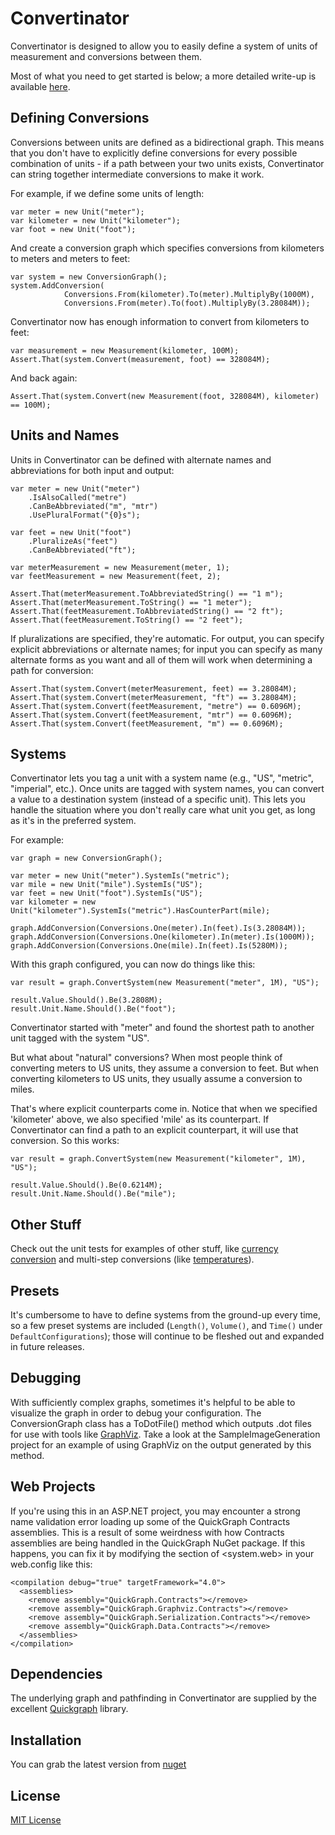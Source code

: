 # Convertinator #

Convertinator is designed to  allow you to easily define a system of units of measurement and conversions between them. 

Most of what you need to get started is below; a more detailed write-up is available [here](http://www.codewise-llc.com/blog/2012/10/12/converting-units-of-measure-with-convertinator).

## Defining Conversions ##

Conversions between units are defined as a bidirectional graph. This means that you don't have to explicitly define conversions for every possible combination of units - if a path between your two units exists, Convertinator can string together intermediate conversions to make it work.

For example, if we define some units of length:

	var meter = new Unit("meter");
	var kilometer = new Unit("kilometer");
	var foot = new Unit("foot");

And create a conversion graph which specifies conversions from kilometers to meters and meters to feet:

	var system = new ConversionGraph();
	system.AddConversion(
                Conversions.From(kilometer).To(meter).MultiplyBy(1000M),
                Conversions.From(meter).To(foot).MultiplyBy(3.28084M));
	
Convertinator now has enough information to convert from kilometers to feet:

	var measurement = new Measurement(kilometer, 100M);
	Assert.That(system.Convert(measurement, foot) == 328084M); 

And back again:

	Assert.That(system.Convert(new Measurement(foot, 328084M), kilometer) == 100M);


## Units and Names ##

Units in Convertinator can be defined with alternate names and abbreviations for both input and output:
	
	var meter = new Unit("meter")
		.IsAlsoCalled("metre")
		.CanBeAbbreviated("m", "mtr")
		.UsePluralFormat("{0}s");
	
	var feet = new Unit("foot")
		.PluralizeAs("feet")
		.CanBeAbbreviated("ft");

	var meterMeasurement = new Measurement(meter, 1);
	var feetMeasurement = new Measurement(feet, 2);
	
	Assert.That(meterMeasurement.ToAbbreviatedString() == "1 m");
	Assert.That(meterMeasurement.ToString() == "1 meter");
	Assert.That(feetMeasurement.ToAbbreviatedString() == "2 ft");
	Assert.That(feetMeasurement.ToString() == "2 feet");

If pluralizations are specified, they're automatic. For output, you can specify explicit abbreviations or alternate names; for input you can specify as many alternate forms as you want and all of them will work when determining a path for conversion:

	Assert.That(system.Convert(meterMeasurement, feet) == 3.28084M);
	Assert.That(system.Convert(meterMeasurement, "ft") == 3.28084M);
	Assert.That(system.Convert(feetMeasurement, "metre") == 0.6096M);
	Assert.That(system.Convert(feetMeasurement, "mtr") == 0.6096M);
	Assert.That(system.Convert(feetMeasurement, "m") == 0.6096M);

## Systems ##

Convertinator lets you tag a unit with a system name (e.g., "US", "metric", "imperial", etc.). Once units are tagged with system names, you can convert a value to a destination system (instead of a specific unit). This lets you handle the situation where you don't really care what unit you get, as long as it's in the preferred system.

For example:

	var graph = new ConversionGraph();
	
	var meter = new Unit("meter").SystemIs("metric");
	var mile = new Unit("mile").SystemIs("US");
	var feet = new Unit("foot").SystemIs("US");
	var kilometer = new Unit("kilometer").SystemIs("metric").HasCounterPart(mile);
	
	graph.AddConversion(Conversions.One(meter).In(feet).Is(3.28084M));
	graph.AddConversion(Conversions.One(kilometer).In(meter).Is(1000M));
	graph.AddConversion(Conversions.One(mile).In(feet).Is(5280M));

With this graph configured, you can now do things like this:

	var result = graph.ConvertSystem(new Measurement("meter", 1M), "US");

    result.Value.Should().Be(3.2808M);
    result.Unit.Name.Should().Be("foot");

Convertinator started with "meter" and found the shortest path to another unit tagged with the system "US". 

But what about "natural" conversions? When most people think of converting meters to US units, they assume a conversion to feet. But when converting kilometers to US units, they usually assume a conversion to miles. 

That's where explicit counterparts come in. Notice that when we specified 'kilometer' above, we also specified 'mile' as its counterpart. If Convertinator can find a path to an explicit counterpart, it will use that conversion. So this works:

	var result = graph.ConvertSystem(new Measurement("kilometer", 1M), "US");
	
	result.Value.Should().Be(0.6214M);
	result.Unit.Name.Should().Be("mile");

## Other Stuff ##

Check out the unit tests for examples of other stuff, like [currency conversion](https://github.com/hartez/Convertinator/blob/master/Convertinator.Tests/Currencies.cs) and multi-step conversions (like [temperatures](https://github.com/hartez/Convertinator/blob/master/Convertinator.Tests/TemperatureTests.cs)).

## Presets ##

It's cumbersome to have to define systems from the ground-up every time, so a few preset systems are included (`Length()`, `Volume()`, and `Time()` under `DefaultConfigurations`); those will continue to be fleshed out and expanded in future releases.

## Debugging ##

With sufficiently complex graphs, sometimes it's helpful to be able to visualize the graph in order to debug your configuration. The ConversionGraph class has a ToDotFile() method which outputs .dot files for use with tools like [GraphViz](http://www.graphviz.org/). Take a look at the SampleImageGeneration project for an example of using GraphViz on the output generated by this method.

## Web Projects ##
If you're using this in an ASP.NET project, you may encounter a strong name validation error loading up some of the QuickGraph Contracts assemblies. This is a result of some weirdness with how Contracts assemblies are being handled in the QuickGraph NuGet package. If this happens, you can fix it by modifying the <compilation> section of <system.web> in your web.config like this:

	<compilation debug="true" targetFramework="4.0">
      <assemblies>
        <remove assembly="QuickGraph.Contracts"></remove>
        <remove assembly="QuickGraph.Graphviz.Contracts"></remove>
        <remove assembly="QuickGraph.Serialization.Contracts"></remove>
        <remove assembly="QuickGraph.Data.Contracts"></remove>
      </assemblies>
    </compilation>

## Dependencies ##

The underlying graph and pathfinding in Convertinator are supplied by the excellent [Quickgraph](http://quickgraph.codeplex.com/ "QuickGraph") library.

## Installation ##
You can grab the latest version from [nuget](https://nuget.org/packages/Convertinator "nuget")

## License ##
[MIT License](https://raw.github.com/hartez/Convertinator/master/license.txt "MIT License")
